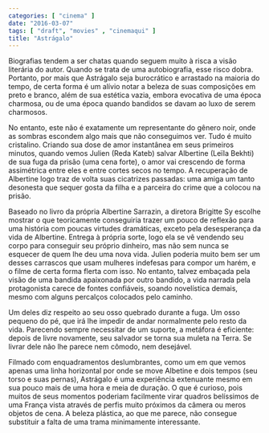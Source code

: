 ```yaml
---
categories: [ "cinema" ]
date: "2016-03-07"
tags: [ "draft", "movies" , "cinemaqui" ]
title: "Astrágalo"
---
```

Biografias tendem a ser chatas quando seguem muito à risca a visão
literária do autor. Quando se trata de uma autobiografia, esse risco
dobra. Portanto, por mais que Astrágalo seja burocrático e arrastado
na maioria do tempo, de certa forma é um alívio notar a beleza de suas
composições em preto e branco, além de sua estética vazia, embora
evocativa de uma época charmosa, ou de uma época quando bandidos se
davam ao luxo de serem charmosos.

No entanto, este não é exatamente um representante do gênero noir,
onde as sombras escondem algo mais que não conseguimos ver. Tudo é
muito cristalino. Criando sua dose de amor instantânea em seus primeiros
minutos, quando vemos Julien (Reda Kateb) salvar Albertine (Leïla Bekhti)
de sua fuga da prisão (uma cena forte), o amor vai crescendo de forma
assimétrica entre eles e entre cortes secos no tempo. A recuperação
de Albertine logo traz de volta suas cicatrizes passadas: uma amiga um
tanto desonesta que sequer gosta da filha e a parceira do crime que a
colocou na prisão.

Baseado no livro da própria Albertine Sarrazin, a diretora Brigitte
Sy escolhe mostrar o que teoricamente conseguiria trazer um pouco de
reflexão para uma história com poucas virtudes dramáticas, exceto
pela desesperança da vida de Albertine. Entrega à própria sorte,
logo ela se vê vendendo seu corpo para conseguir seu próprio dinheiro,
mas não sem nunca se esquecer de quem lhe deu uma nova vida. Julien
poderia muito bem ser um desses carrascos que usam mulheres indefesas para
compor um harém, e o filme de certa forma flerta com isso. No entanto,
talvez embaçada pela visão de uma bandida apaixonada por outro bandido,
a vida narrada pela protagonista carece de fontes confiáveis, soando
novelística demais, mesmo com alguns percalços colocados pelo caminho.

Um deles diz respeito ao seu osso quebrado durante a fuga. Um osso
pequeno do pé, que irá lhe impedir de andar normalmente pelo resto da
vida. Parecendo sempre necessitar de um suporte, a metáfora é eficiente:
depois de livre novamente, seu salvador se torna sua muleta na Terra. Se
livrar dele não lhe parece nem cômodo, nem desejável.

Filmado com enquadramentos deslumbrantes, como um em que vemos apenas
uma linha horizontal por onde se move Albetine e dois tempos (seu torso
e suas pernas), Astrágalo é uma experiência extenuante mesmo em sua
pouco mais de uma hora e meia de duração. O que é curioso, pois muitos
de seus momentos poderiam facilmente virar quadros belíssimos de uma
França vista através de perfis muito próximos da câmera ou meros
objetos de cena. A beleza plástica, ao que me parece, não consegue
substituir a falta de uma trama minimamente interessante.
